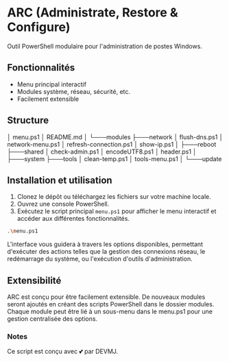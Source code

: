 # ARC (Administrate, Restore & Configure)
Outil PowerShell modulaire pour l'administration de postes Windows.


## Fonctionnalités
- Menu principal interactif
- Modules système, réseau, sécurité, etc.
- Facilement extensible

## Structure
│   menu.ps1
│   README.md
│
└───modules
    ├───network
    │       flush-dns.ps1
    │       network-menu.ps1
    │       refresh-connection.ps1
    │       show-ip.ps1
    │
    ├───reboot
    ├───shared
    │       check-admin.ps1
    │       encodeUTF8.ps1
    │       header.ps1
    │
    ├───system
    ├───tools
    │       clean-temp.ps1
    │       tools-menu.ps1
    │
    └───update

    
## Installation et utilisation

1. Clonez le dépôt ou téléchargez les fichiers sur votre machine locale.
2. Ouvrez une console PowerShell.
3. Exécutez le script principal `menu.ps1` pour afficher le menu interactif et accéder aux différentes fonctionnalités.
```bash
.\menu.ps1
```

L'interface vous guidera à travers les options disponibles, permettant d'exécuter des actions telles que la gestion des connexions réseau, le redémarrage du système, ou l'exécution d'outils d'administration.

## Extensibilité
ARC est conçu pour être facilement extensible. De nouveaux modules seront ajoutés en créant des scripts PowerShell dans le dossier modules. Chaque module peut être lié à un sous-menu dans le menu.ps1 pour une gestion centralisée des options.




### Notes
Ce script est conçu avec 💕 par DEVMJ.